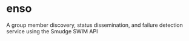 # enso
A group member discovery, status dissemination, and failure detection service using the Smudge SWIM API
